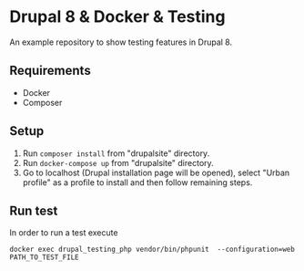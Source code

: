 # Drupal 8 & Docker & Testing

An example repository to show testing features in Drupal 8.

## Requirements

 - Docker
 - Composer
 
## Setup

1. Run `composer install` from "drupalsite" directory.
2. Run `docker-compose up` from "drupalsite" directory.
3. Go to localhost (Drupal installation page will be opened), 
select "Urban profile" as a profile to install and then follow remaining steps.

## Run test
In order to run a test execute

`docker exec drupal_testing_php vendor/bin/phpunit 
 --configuration=web PATH_TO_TEST_FILE`